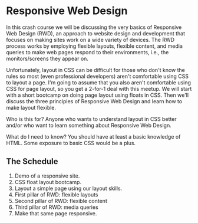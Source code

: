 # Responsive Web Design

In this crash course we will be discussing the very basics of Responsive Web Design (RWD), an approach to website design and development that focuses on making sites work on a wide variety of devices. The RWD process works by employing flexible layouts, flexible content, and media queries to make web pages respond to their environments, i.e., the monitors/screens they appear on.

Unfortunately, layout in CSS can be difficult for those who don't know the rules so most (even professional developers) aren't comfortable using CSS to layout a page. I'm going to assume that you also aren't comfortable using CSS for page layout, so you get a 2-for-1 deal with this meetup. We will start with a short bootcamp on doing page layout using floats in CSS. Then we'll discuss the three principles of Responsive Web Design and learn how to make layout flexible.

Who is this for? Anyone who wants to understand layout in CSS better and/or who want to learn something about Responsive Web Design.

What do I need to know? You should have at least a basic knowledge of HTML. Some exposure to basic CSS would be a plus.

## The Schedule

1. Demo of a responsive site.
1. CSS float layout bootcamp.
1. Layout a simple page using our layout skills.
1. First pillar of RWD: flexible layouts
1. Second pillar of RWD: flexible content
1. Third pillar of RWD: media queries
1. Make that same page responsive.
